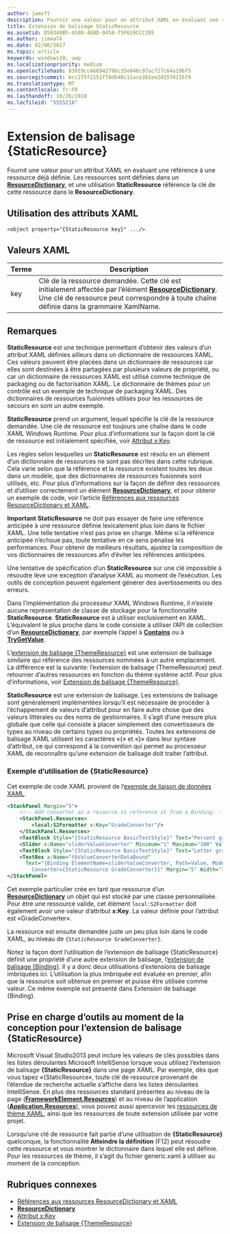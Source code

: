 ```yaml
---
author: jwmsft
description: Fournit une valeur pour un attribut XAML en évaluant une référence à une ressource déjà définie. Les ressources sont définies dans un ResourceDictionary, et une utilisation StaticResource référence la clé de cette ressource dans le ResourceDictionary.
title: Extension de balisage StaticResource
ms.assetid: D50349B5-4588-4EBD-9458-75F629CCC395
ms.author: jimwalk
ms.date: 02/08/2017
ms.topic: article
keywords: windows10, uwp
ms.localizationpriority: medium
ms.openlocfilehash: 83919cc46694279bc35e046c97acf27c64a196f5
ms.sourcegitcommit: 6cc275f2151f78db40c11ace381ee2d35f0155f9
ms.translationtype: MT
ms.contentlocale: fr-FR
ms.lasthandoff: 10/26/2018
ms.locfileid: "5555218"
---
```

# <a name="staticresource-markup-extension"></a>Extension de balisage {StaticResource}


Fournit une valeur pour un attribut XAML en évaluant une référence à une ressource déjà définie. Les ressources sont définies dans un [**ResourceDictionary**](https://msdn.microsoft.com/library/windows/apps/br208794), et une utilisation **StaticResource** référence la clé de cette ressource dans le **ResourceDictionary**.

## <a name="xaml-attribute-usage"></a>Utilisation des attributs XAML

``` syntax
<object property="{StaticResource key}" .../>
```

## <a name="xaml-values"></a>Valeurs XAML

| Terme | Description |
|------|-------------|
| key | Clé de la ressource demandée. Cette clé est initialement affectée par l’élément [**ResourceDictionary**](https://msdn.microsoft.com/library/windows/apps/br208794). Une clé de ressource peut correspondre à toute chaîne définie dans la grammaire XamlName. |

## <a name="remarks"></a>Remarques

**StaticResource** est une technique permettant d’obtenir des valeurs d’un attribut XAML définies ailleurs dans un dictionnaire de ressources XAML. Ces valeurs peuvent être placées dans un dictionnaire de ressources car elles sont destinées à être partagées par plusieurs valeurs de propriété, ou car un dictionnaire de ressources XAML est utilisé comme technique de packaging ou de factorisation XAML. Le dictionnaire de thèmes pour un contrôle est un exemple de technique de packaging XAML. Des dictionnaires de ressources fusionnés utilisés pour les ressources de secours en sont un autre exemple.

**StaticResource** prend un argument, lequel spécifie la clé de la ressource demandée. Une clé de ressource est toujours une chaîne dans le code XAML Windows Runtime. Pour plus d’informations sur la façon dont la clé de ressource est initialement spécifiée, voir [Attribut x:Key](x-key-attribute.md).

Les règles selon lesquelles un **StaticResource** est résolu en un élément d’un dictionnaire de ressources ne sont pas décrites dans cette rubrique. Cela varie selon que la référence et la ressource existent toutes les deux dans un modèle, que des dictionnaires de ressources fusionnés sont utilisés, etc. Pour plus d’informations sur la façon de définir des ressources et d’utiliser correctement un élément [**ResourceDictionary**](https://msdn.microsoft.com/library/windows/apps/br208794), et pour obtenir un exemple de code, voir l’article [Références aux ressources ResourceDictionary et XAML](https://msdn.microsoft.com/library/windows/apps/mt187273).

**Important**  **StaticResource** ne doit pas essayer de faire une référence anticipée à une ressource définie lexicalement plus loin dans le fichier XAML. Une telle tentative n’est pas prise en charge. Même si la référence anticipée n’échoue pas, toute tentative en ce sens pénalise les performances. Pour obtenir de meilleurs résultats, ajustez la composition de vos dictionnaires de ressources afin d’éviter les références anticipées.

Une tentative de spécification d’un **StaticResource** sur une clé impossible à résoudre lève une exception d’analyse XAML au moment de l’exécution. Les outils de conception peuvent également générer des avertissements ou des erreurs.

Dans l’implémentation du processeur XAML Windows Runtime, il n’existe aucune représentation de classe de stockage pour la fonctionnalité **StaticResource**. **StaticResource** est à utiliser exclusivement en XAML. L’équivalent le plus proche dans le code consiste à utiliser l’API de collection d’un [**ResourceDictionary**](https://msdn.microsoft.com/library/windows/apps/br208794), par exemple l’appel à [**Contains**](https://msdn.microsoft.com/library/windows/apps/jj635925) ou à [**TryGetValue**](https://msdn.microsoft.com/library/windows/apps/jj603139).

L’[extension de balisage {ThemeResource}](themeresource-markup-extension.md) est une extension de balisage similaire qui référence des ressources nommées à un autre emplacement. La différence est la suivante: l’extension de balisage {ThemeResource} peut retourner d’autres ressources en fonction du thème système actif. Pour plus d’informations, voir [Extension de balisage {ThemeResource}](themeresource-markup-extension.md).

**StaticResource** est une extension de balisage. Les extensions de balisage sont généralement implémentées lorsqu’il est nécessaire de procéder à l’échappement de valeurs d’attribut pour en faire autre chose que des valeurs littérales ou des noms de gestionnaires. Il s’agit d’une mesure plus globale que celle qui consiste à placer simplement des convertisseurs de types au niveau de certains types ou propriétés. Toutes les extensions de balisage XAML utilisent les caractères «\{» et «\}» dans leur syntaxe d’attribut, ce qui correspond à la convention qui permet au processeur XAML de reconnaître qu’une extension de balisage doit traiter l’attribut.

### <a name="an-example-staticresource-usage"></a>Exemple d’utilisation de {StaticResource}

Cet exemple de code XAML provient de l’[exemple de liaison de données XAML](http://go.microsoft.com/fwlink/p/?linkid=226854).

```xml
<StackPanel Margin="5">
    <!-- Add converter as a resource to reference it from a Binding. --> 
    <StackPanel.Resources>
        <local:S2Formatter x:Key="GradeConverter"/>
    </StackPanel.Resources>
    <TextBlock Style="{StaticResource BasicTextStyle}" Text="Percent grade:" Margin="5" />
    <Slider x:Name="sliderValueConverter" Minimum="1" Maximum="100" Value="70" Margin="5"/>
    <TextBlock Style="{StaticResource BasicTextStyle}" Text="Letter grade:" Margin="5"/>
    <TextBox x:Name="tbValueConverterDataBound"
      Text="{Binding ElementName=sliderValueConverter, Path=Value, Mode=OneWay,  
        Converter={StaticResource GradeConverter}}" Margin="5" Width="150"/> 
</StackPanel> 
```

Cet exemple particulier crée en tant que ressource d’un [**ResourceDictionary**](https://msdn.microsoft.com/library/windows/apps/br208794) un objet qui est stocké par une classe personnalisée. Pour être une ressource valide, cet élément `local:S2Formatter` doit également avoir une valeur d’attribut **x:Key**. La valeur définie pour l’attribut est «GradeConverter».

La ressource est ensuite demandée juste un peu plus loin dans le code XAML, au niveau de `{StaticResource GradeConverter}`.

Notez la façon dont l’utilisation de l’extension de balisage {StaticResource} définit une propriété d’une autre extension de balisage, l’[extension de balisage {Binding}](binding-markup-extension.md). Il y a donc deux utilisations d’extensions de balisage imbriquées ici. L’utilisation la plus imbriquée est évaluée en premier, afin que la ressource soit obtenue en premier et puisse être utilisée comme valeur. Ce même exemple est présenté dans Extension de balisage {Binding}.

## <a name="design-time-tools-support-for-the-staticresource-markup-extension"></a>Prise en charge d’outils au moment de la conception pour l’extension de balisage **{StaticResource}**

Microsoft Visual Studio2013 peut inclure les valeurs de clés possibles dans les listes déroulantes Microsoft IntelliSense lorsque vous utilisez l’extension de balisage **{StaticResource}** dans une page XAML. Par exemple, dès que vous tapez «{StaticResource», toute clé de ressource provenant de l’étendue de recherche actuelle s’affiche dans les listes déroulantes IntelliSense. En plus des ressources standard présentes au niveau de la page ([**FrameworkElement.Resources**](https://msdn.microsoft.com/library/windows/apps/br208740)) et au niveau de l’application ([**Application.Resources**](https://msdn.microsoft.com/library/windows/apps/br242338)), vous pouvez aussi apercevoir les [ressources de thème XAML](https://msdn.microsoft.com/library/windows/apps/mt187274), ainsi que les ressources de toute extension utilisée par votre projet.

Lorsqu’une clé de ressource fait partie d’une utilisation de **{StaticResource}** quelconque, la fonctionnalité **Atteindre la définition** (F12) peut résoudre cette ressource et vous montrer le dictionnaire dans lequel elle est définie. Pour les ressources de thème, il s’agit du fichier generic.xaml à utiliser au moment de la conception.

## <a name="related-topics"></a>Rubriques connexes

* [Références aux ressources ResourceDictionary et XAML](https://msdn.microsoft.com/library/windows/apps/mt187273)
* [**ResourceDictionary**](https://msdn.microsoft.com/library/windows/apps/br208794)
* [Attribut x:Key](x-key-attribute.md)
* [Extension de balisage {ThemeResource}](themeresource-markup-extension.md)

